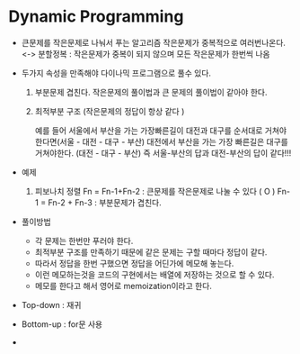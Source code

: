 # Dynamic Programming

- 큰문제를 작은문제로 나눠서 푸는 알고리즘
  작은문제가 중복적으로 여러번나온다. <->  분할정복 : 작은문제가 중복이 되지 않으며 모든 작은문제가 한번씩 나옴

- 두가지 속성을 만족해야 다이나믹 프로그램으로 풀수 있다. 

  1. 부분문제 겹친다. 
     작은문제의 풀이법과 큰 문제의 풀이법이 같아야 한다. 

  2. 최적부분 구조 (작은문제의 정답이 항상 같다 )

     예를 들어 서울에서 부산을 가는 가장빠른길이 대전과 대구를 순서대로 거쳐야한다면(서울 - 대전 - 대구 - 부산)
     대전에서 부산을 가는 가장 빠른길은 대구를 거쳐야한다. (대전 - 대구 - 부산)
     즉 서울-부산의 답과 대전-부산의 답이 같다!!!

- 예제
  1. 피보나치 정렬
     Fn = Fn-1+Fn-2 : 큰문제를 작은문제로 나눌 수 있다 ( O )
     Fn-1 = Fn-2 + Fn-3 : 부분문제가 겹친다. 
- 풀이방법
  - 각 문제는 한번만 푸러야 한다. 
  - 최적부분 구조를 만족하기 때문에 같은 문제는 구할 때마다 정답이 같다. 
  - 따라서 정답을 한번 구했으면 정답을 어딘가에 메모해 놓는다. 
  - 이런 메모하는것을 코드의 구현에서는 배열에 저장하는 것으로 할 수 있다. 
  - 메모를 한다고 해서 영어로 memoization이라고 한다. 
- Top-down : 재귀 
- Bottom-up : for문 사용
- 



